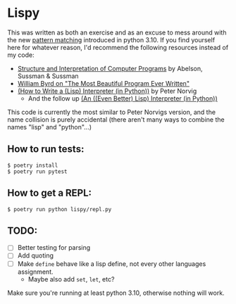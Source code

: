 # Lispy

This was written as both an exercise and as an excuse to mess around with the new [pattern matching](https://www.python.org/dev/peps/pep-0636/) introduced in python 3.10. If you find yourself here for whatever reason, I'd recommend the following resources instead of my code:

- [Structure and Interpretation of Computer Programs](https://mitpress.mit.edu/sites/default/files/sicp/full-text/book/book.html) by Abelson, Sussman & Sussman
- [William Byrd on "The Most Beautiful Program Ever Written"](https://www.youtube.com/watch?v=OyfBQmvr2Hc)
- [(How to Write a (Lisp) Interpreter (in Python))](https://norvig.com/lispy.html) by Peter Norvig
    - And the follow up [(An ((Even Better) Lisp) Interpreter (in Python))](https://norvig.com/lispy2.html)

This code is currently the most similar to Peter Norvigs version, and the name collision is purely accidental (there aren't many ways to combine the names "lisp" and "python"...)

## How to run tests:

```
$ poetry install
$ poetry run pytest
```

## How to get a REPL:

```
$ poetry run python lispy/repl.py
```

## TODO:
- [ ] Better testing for parsing
- [ ] Add quoting
- [ ] Make `define` behave like a lisp define, not every other languages assignment.
    - Maybe also add `set`, `let`, etc?

Make sure you're running at least python 3.10, otherwise nothing will work.
